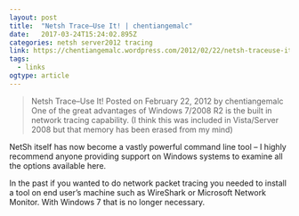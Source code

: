 ```yaml
---
layout: post 
title:  "Netsh Trace–Use It! | chentiangemalc" 
date:   2017-03-24T15:24:02.895Z 
categories: netsh server2012 tracing
link: https://chentiangemalc.wordpress.com/2012/02/22/netsh-traceuse-it/ 
tags:
  - links
ogtype: article 
---
```


> Netsh Trace–Use It!
Posted on February 22, 2012 by chentiangemalc
One of the great advantages of Windows 7/2008 R2 is the built in network tracing capability. (I think this was included in Vista/Server 2008 but that memory has been erased from my mind)

NetSh itself has now become a vastly powerful command line tool – I highly recommend anyone providing support on Windows systems to examine all the options available here.

In the past if you wanted to do network packet tracing you needed to install a tool on end user’s machine such as WireShark or Microsoft Network Monitor. With Windows 7 that is no longer necessary.
